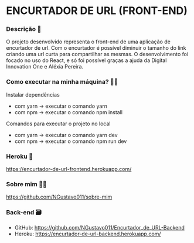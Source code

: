 # ENCURTADOR DE URL (FRONT-END)

### Descrição 📄

O projeto desenvolvido representa o front-end de uma aplicação de encurtador de url.
Com o encurtador é possível diminuir o tamanho do link criando uma url curta para compartilhar as mesmas.
O desenvolvimento foi focado no uso do React, e só foi possível graças a ajuda da Digital Innovation One e Aléxia Pereira.

### Como executar na minha máquina? 🧑‍🔧

Instalar dependências
- com yarn -> executar o comando yarn
- com npm -> executar o comando npm install

Comandos para executar o projeto no local
- com yarn -> executar o comando yarn dev
- com npm -> executar o comando npm run dev

### Heroku 🔗

https://encurtador-de-url-frontend.herokuapp.com/

### Sobre mim 👨‍🎓

https://github.com/NGustavo011/sobre-mim

### Back-end 🗃️

- GitHub: https://github.com/NGustavo011/Encurtador_de_URL-Backend
- Heroku: https://encurtador-de-url-backend.herokuapp.com/
